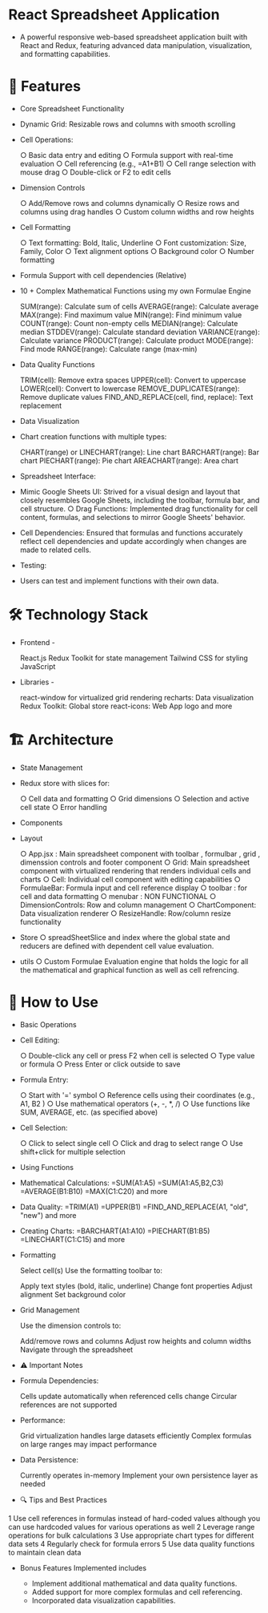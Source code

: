 # React Spreadsheet Application
- A powerful responsive web-based spreadsheet application built with React and Redux, featuring advanced data manipulation, visualization, and formatting capabilities.

# 🚀 Features
* Core Spreadsheet Functionality

- Dynamic Grid: Resizable rows and columns with smooth scrolling

- Cell Operations:

    ○ Basic data entry and editing
    ○ Formula support with real-time evaluation
    ○ Cell referencing (e.g., =A1+B1)
    ○ Cell range selection with mouse drag
    ○ Double-click or F2 to edit cells

- Dimension Controls

    ○ Add/Remove rows and columns dynamically
    ○ Resize rows and columns using drag handles
    ○ Custom column widths and row heights

- Cell Formatting

    ○ Text formatting: Bold, Italic, Underline
    ○ Font customization: Size, Family, Color
    ○ Text alignment options
    ○ Background color
    ○ Number formatting

*  Formula Support with cell dependencies (Relative)

- 10 + Complex Mathematical Functions using my own Formulae Engine

    SUM(range): Calculate sum of cells
    AVERAGE(range): Calculate average
    MAX(range): Find maximum value
    MIN(range): Find minimum value
    COUNT(range): Count non-empty cells
    MEDIAN(range): Calculate median
    STDDEV(range): Calculate standard deviation
    VARIANCE(range): Calculate variance
    PRODUCT(range): Calculate product
    MODE(range): Find mode
    RANGE(range): Calculate range (max-min)

* Data Quality Functions

    TRIM(cell): Remove extra spaces
    UPPER(cell): Convert to uppercase
    LOWER(cell): Convert to lowercase
    REMOVE_DUPLICATES(range): Remove duplicate values
    FIND_AND_REPLACE(cell, find, replace): Text replacement

* Data Visualization

- Chart creation functions with multiple types:

    CHART(range) or LINECHART(range): Line chart
    BARCHART(range): Bar chart
    PIECHART(range): Pie chart
    AREACHART(range): Area chart

* Spreadsheet Interface: 

- Mimic Google Sheets UI: Strived for a visual design and layout that 
closely resembles Google Sheets, including the toolbar, formula bar, and 
cell structure. 
○ Drag Functions: Implemented drag functionality for cell content, formulas, 
and selections to mirror Google Sheets' behavior. 

- Cell Dependencies: Ensured that formulas and functions accurately reflect 
cell dependencies and update accordingly when changes are made to 
related cells.  

* Testing: 

- Users can test and implement functions with their 
own data.

# 🛠️ Technology Stack

* Frontend -

    React.js
    Redux Toolkit for state management
    Tailwind CSS for styling
    JavaScript

* Libraries -

    react-window for virtualized grid rendering
    recharts: Data visualization
    Redux Toolkit: Global store
    react-icons: Web App logo
    and more

# 🏗️ Architecture

* State Management

- Redux store with slices for:

    ○ Cell data and formatting
    ○ Grid dimensions
    ○ Selection and active cell state
    ○ Error handling



* Components
- Layout

   ○ App.jsx : Main spreadsheet component with toolbar , formulbar , grid , dimenssion controls and footer component
   ○ Grid: Main spreadsheet component with virtualized rendering that renders individual cells and charts 
   ○ Cell: Individual cell component with editing capabilities
   ○ FormulaeBar: Formula input and cell reference display
   ○ toolbar : for cell and data formatting
   ○ menubar : NON FUNCTIONAL
   ○ DimensionControls: Row and column management
   ○ ChartComponent: Data visualization renderer
   ○ ResizeHandle: Row/column resize functionality

- Store
   ○ spreadSheetSlice and index where the global state and reducers are defined with dependent cell value evaluation.

- utils
   ○ Custom Formulae Evaluation engine that holds the logic for all the mathematical and graphical function as well as cell refrencing.

# 🎯 How to Use

* Basic Operations

- Cell Editing:

    ○ Double-click any cell or press F2 when cell is selected
    ○ Type value or formula
    ○ Press Enter or click outside to save


- Formula Entry:

   ○ Start with '=' symbol
   ○ Reference cells using their coordinates (e.g., A1, B2 )
   ○ Use mathematical operators (+, -, *, /)
   ○ Use functions like SUM, AVERAGE, etc. (as specified above)


- Cell Selection:

   ○ Click to select single cell
   ○ Click and drag to select range
   ○ Use shift+click for multiple selection



* Using Functions

- Mathematical Calculations:
    =SUM(A1:A5)
    =SUM(A1:A5,B2,C3)
    =AVERAGE(B1:B10)
    =MAX(C1:C20)
    and more

- Data Quality:
    =TRIM(A1)
    =UPPER(B1)
    =FIND_AND_REPLACE(A1, "old", "new")
    and more

- Creating Charts:
    =BARCHART(A1:A10)
    =PIECHART(B1:B5)
    =LINECHART(C1:C15)
    and more

- Formatting

    Select cell(s)
    Use the formatting toolbar to:

    Apply text styles (bold, italic, underline)
    Change font properties
    Adjust alignment
    Set background color



- Grid Management

    Use the dimension controls to:

    Add/remove rows and columns
    Adjust row heights and column widths
    Navigate through the spreadsheet



* ⚠️ Important Notes

- Formula Dependencies:

    Cells update automatically when referenced cells change
    Circular references are not supported


- Performance:

    Grid virtualization handles large datasets efficiently
    Complex formulas on large ranges may impact performance


- Data Persistence:

    Currently operates in-memory
    Implement your own persistence layer as needed



* 🔍 Tips and Best Practices

1 Use cell references in formulas instead of hard-coded values although you can use hardcoded values for various operations as well
2 Leverage range operations for bulk calculations
3 Use appropriate chart types for different data sets
4 Regularly check for formula errors
5 Use data quality functions to maintain clean data

* Bonus Features Implemented includes

    - Implement additional mathematical and data quality functions.
    - Added support for more complex formulas and cell referencing.
    - Incorporated data visualization capabilities. 
